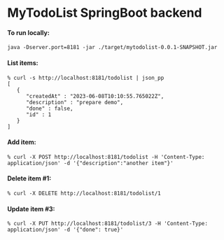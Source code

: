 # MyTodoList SpringBoot backend  

#### To run locally:
```
java -Dserver.port=8181 -jar ./target/mytodolist-0.0.1-SNAPSHOT.jar
```

#### List items:
```
% curl -s http://localhost:8181/todolist | json_pp
[
   {
      "createdAt" : "2023-06-08T10:10:55.765022Z",
      "description" : "prepare demo",
      "done" : false,
      "id" : 1
   }
]
```

#### Add item:
```
% curl -X POST http://localhost:8181/todolist -H 'Content-Type: application/json' -d '{"description":"another item"}'
```

#### Delete item #1:
```
% curl -X DELETE http://localhost:8181/todolist/1 
```


#### Update item #3:
```
% curl -X PUT http://localhost:8181/todolist/3 -H 'Content-Type: application/json' -d '{"done": true}'
```